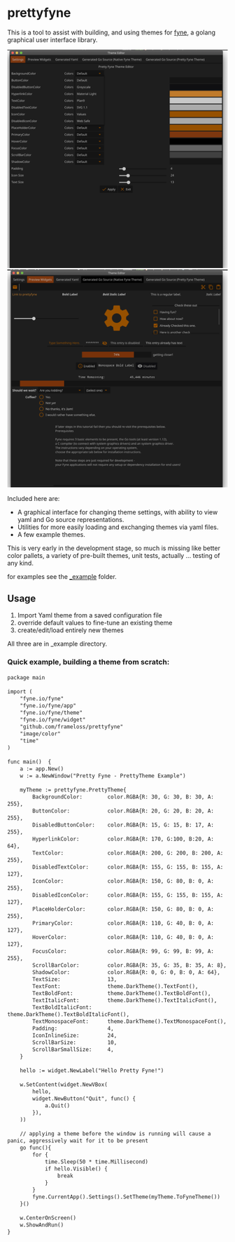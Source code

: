 # prettyfyne

This is a tool to assist with building, and using themes for [fyne](https://github.com/fyne-io/fyne),
a golang graphical user interface library.

 ![prettyfyne Theme Editor](doc/chooser.png)
 ![prettyfyne Theme Editor](doc/preview.png)

Included here are:

 * A graphical interface for changing theme settings, with ability to view yaml and Go source representations.
 * Utilities for more easily loading and exchanging themes via yaml files.
 * A few example themes.

 This is very early in the development stage, so much is missing like better color pallets, a variety of pre-built themes,
 unit tests, actually ... testing of any kind.

 for examples see the [_example](http://github.com/frameloss/prettyfyne/_example) folder.

 ## Usage

1. Import Yaml theme from a saved configuration file
1. override default values to fine-tune an existing theme
1. create/edit/load entirely new themes

All three are in _example directory.

### Quick example, building a theme from scratch:

```golang
package main

import (
	"fyne.io/fyne"
	"fyne.io/fyne/app"
	"fyne.io/fyne/theme"
	"fyne.io/fyne/widget"
	"github.com/frameloss/prettyfyne"
	"image/color"
	"time"
)

func main()  {
	a := app.New()
	w := a.NewWindow("Pretty Fyne - PrettyTheme Example")

	myTheme := prettyfyne.PrettyTheme{
		BackgroundColor:        color.RGBA{R: 30, G: 30, B: 30, A: 255},
		ButtonColor:            color.RGBA{R: 20, G: 20, B: 20, A: 255},
		DisabledButtonColor:    color.RGBA{R: 15, G: 15, B: 17, A: 255},
		HyperlinkColor:         color.RGBA{R: 170, G:100, B:20, A: 64},
		TextColor:              color.RGBA{R: 200, G: 200, B: 200, A: 255},
		DisabledTextColor:      color.RGBA{R: 155, G: 155, B: 155, A: 127},
		IconColor:              color.RGBA{R: 150, G: 80, B: 0, A: 255},
		DisabledIconColor:      color.RGBA{R: 155, G: 155, B: 155, A: 127},
		PlaceHolderColor:       color.RGBA{R: 150, G: 80, B: 0, A: 255},
		PrimaryColor:           color.RGBA{R: 110, G: 40, B: 0, A: 127},
		HoverColor:             color.RGBA{R: 110, G: 40, B: 0, A: 127},
		FocusColor:             color.RGBA{R: 99, G: 99, B: 99, A: 255},
		ScrollBarColor:         color.RGBA{R: 35, G: 35, B: 35, A: 8},
		ShadowColor:            color.RGBA{R: 0, G: 0, B: 0, A: 64},
		TextSize:               13,
		TextFont:               theme.DarkTheme().TextFont(),
		TextBoldFont:           theme.DarkTheme().TextBoldFont(),
		TextItalicFont:         theme.DarkTheme().TextItalicFont(),
		TextBoldItalicFont:     theme.DarkTheme().TextBoldItalicFont(),
		TextMonospaceFont:      theme.DarkTheme().TextMonospaceFont(),
		Padding:                4,
		IconInlineSize:         24,
		ScrollBarSize:          10,
		ScrollBarSmallSize:     4,
	}

	hello := widget.NewLabel("Hello Pretty Fyne!")

	w.SetContent(widget.NewVBox(
		hello,
		widget.NewButton("Quit", func() {
			a.Quit()
		}),
	))

	// applying a theme before the window is running will cause a panic, aggressively wait for it to be present
	go func(){
		for {
			time.Sleep(50 * time.Millisecond)
			if hello.Visible() {
				break
			}
		}
		fyne.CurrentApp().Settings().SetTheme(myTheme.ToFyneTheme())
	}()

	w.CenterOnScreen()
	w.ShowAndRun()
}
```